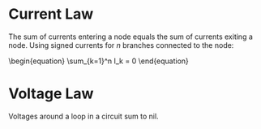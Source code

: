 # Current Law

The sum of currents entering a node equals the sum of currents exiting a node. Using signed currents for $n$ branches connected to the node:

\begin{equation}
\sum_{k=1}^n I_k = 0
\end{equation}

# Voltage Law

Voltages around a loop in a circuit sum to nil.